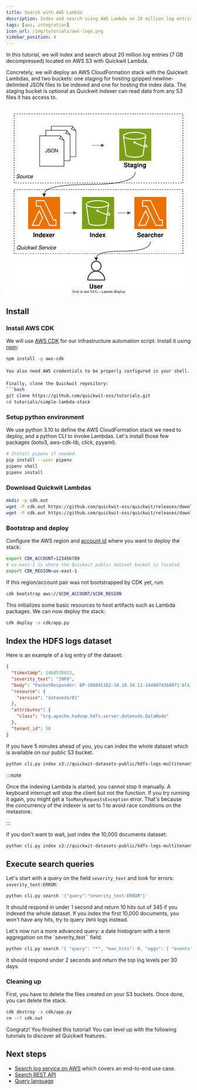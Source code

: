 ```yaml
---
title: Search with AWS Lambda
description: Index and search using AWS Lambda on 20 million log entries
tags: [aws, integration]
icon_url: /img/tutorials/aws-logo.png
sidebar_position: 4
---
```


In this tutorial, we will index and search about 20 million log entries (7 GB decompressed) located on AWS S3 with Quickwit Lambda.

Concretely, we will deploy an AWS CloudFormation stack with the Quickwit Lambdas, and two buckets: one staging for hosting gzipped newline-delimited JSON files to be indexed and one for hosting the index data. The staging bucket is optional as Quickwit indexer can read data from any S3 files it has access to.

![Tutorial stack overview](../../assets/images/quickwit-lambda-service.svg)

## Install

### Install AWS CDK

We will use [AWS CDK](https://aws.amazon.com/cdk/) for our infrastructure automation script. Install it using [npm](https://docs.npmjs.com/downloading-and-installing-node-js-and-npm):
```bash
npm install -g aws-cdk 

You also need AWS credentials to be properly configured in your shell. One way is using the [credentials file](https://docs.aws.amazon.com/cli/latest/userguide/cli-configure-files.html).

Finally, clone the Quickwit repository:
```bash
git clone https://github.com/quickwit-oss/tutorials.git
cd tutorials/simple-lambda-stack
```

### Setup python environment

We use python 3.10 to define the AWS CloudFormation stack we need to deploy, and a python CLI to invoke Lambdas.
Let's install those few packages (boto3, aws-cdk-lib, click, pyyaml).

```bash
# Install pipenv if needed.
pip install --user pipenv
pipenv shell
pipenv install
```

### Download Quickwit Lambdas

```bash
mkdir -p cdk.out
wget -P cdk.out https://github.com/quickwit-oss/quickwit/releases/download/aws-lambda-beta-01/quickwit-lambda-indexer-beta-01-x86_64.zip
wget -P cdk.out https://github.com/quickwit-oss/quickwit/releases/download/aws-lambda-beta-01/quickwit-lambda-searcher-beta-01-x86_64.zip
```

### Bootstrap and deploy

Configure the AWS region and [account id](https://docs.aws.amazon.com/IAM/latest/UserGuide/console_account-alias.html) where you want to deploy the stack:

```bash
export CDK_ACCOUNT=123456789
# us-east-1 is where the Quickwit public dataset bucket is located
export CDK_REGION=us-east-1
```

If this region/account pair was not bootstrapped by CDK yet, run:
```bash
cdk bootstrap aws://$CDK_ACCOUNT/$CDK_REGION
```

This initializes some basic resources to host artifacts such as Lambda packages. We can now deploy the stack:
```bash
cdk deploy -a cdk/app.py
```

## Index the HDFS logs dataset

Here is an example of a log entry of the dataset:
```json
{
  "timestamp": 1460530013,
  "severity_text": "INFO",
  "body": "PacketResponder: BP-108841162-10.10.34.11-1440074360971:blk_1074072698_331874, type=HAS_DOWNSTREAM_IN_PIPELINE terminating",
  "resource": {
    "service": "datanode/01"
  },
  "attributes": {
    "class": "org.apache.hadoop.hdfs.server.datanode.DataNode"
  },
  "tenant_id": 58
}
```

If you have 5 minutes ahead of you, you can index the whole dataset which is available on our public S3 bucket.

```bash
python cli.py index s3://quickwit-datasets-public/hdfs-logs-multitenants.json.gz
```

:::note

Once the indexing Lambda is started, you cannot stop it manually. A keyboard interrupt will stop the client but not the function. If you try running it again, you might get a `TooManyRequestsException` error. That's because the concurrency of the indexer is set to 1 to avoid race conditions on the metastore.

:::

If you don't want to wait, just index the 10,000 documents dataset:

```bash
python cli.py index s3://quickwit-datasets-public/hdfs-logs-multitenants-10000.json
```

## Execute search queries

Let's start with a query on the field `severity_text` and look for errors: `severity_text:ERROR`:

```bash
python cli.py search '{"query":"severity_text:ERROR"}'
```

It should respond in under 1 second and return 10 hits out of 345 if you indexed the whole dataset. If you index the first 10,000 documents, you won't have any hits, try to query `INFO` logs instead.


Let's now run a more advanced query: a date histogram with a term aggregation on the `severity_text`` field:

```bash
python cli.py search '{ "query": "*", "max_hits": 0, "aggs": { "events": { "date_histogram": { "field": "timestamp", "fixed_interval": "30d" }, "aggs": { "log_level": { "terms": { "size": 10, "field": "severity_text", "order": { "_count": "desc" } } } } } } }'
```

It should respond under 2 seconds and return the top log levels per 30 days.


### Cleaning up

First, you have to delete the files created on your S3 buckets.
Once done, you can delete the stack. 

```bash
cdk destroy -a cdk/app.py
rm -rf cdk.out
```

Congratz! You finished this tutorial! You can level up with the following tutorials to discover all Quickwit features.

## Next steps

- [Search log service on AWS](/blog/log-search-service-for-under-7-dollars) which covers an end-to-end use case.
- [Search REST API](../../reference/rest-api)
- [Query language](../../reference/query-language)
